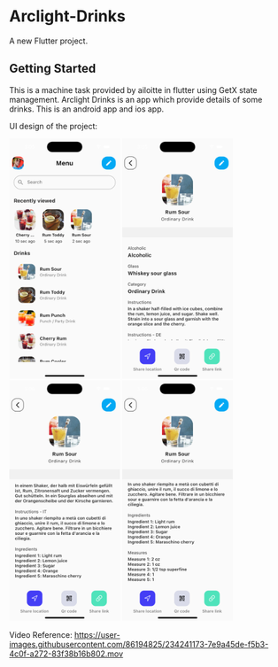 # Arclight-Drinks

A new Flutter project.

## Getting Started

This is a machine task provided by ailoitte in flutter using GetX state management. Arclight Drinks is an app which provide details of some drinks. This is an android app and ios app.

UI design of the project:

 <p><img alt="UI-Design" src="https://github.com/LukaMel-B/Ailoitte-Machine-Task/blob/main/arclights_light/assets/ss/homepage.png?raw=true" width="200"/> <img alt="UI-Design" src="https://github.com/LukaMel-B/Ailoitte-Machine-Task/blob/main/arclights_light/assets/ss/details1.png?raw=true" width="200"/> <img alt="UI-Design" src="https://github.com/LukaMel-B/Ailoitte-Machine-Task/blob/main/arclights_light/assets/ss/details2.png?raw=true" width="200"/> <img alt="UI-Design" src="https://github.com/LukaMel-B/Ailoitte-Machine-Task/blob/main/arclights_light/assets/ss/details3.png?raw=true" width="200"/></p>
 
 Video Reference:
 https://user-images.githubusercontent.com/86194825/234241173-7e9a45de-f5b3-4c0f-a272-83f38b16b802.mov
